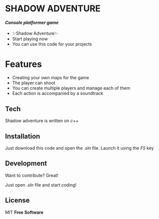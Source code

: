 # SHADOW ADVENTURE
#### _Console platformer game_

- ✨Shadow Adventure✨
- Start playing now
- You can use this code for your projects

# Features

- Creating your own maps for the game
- The player can shoot
- You can create multiple players and manage each of them
- Each action is accompanied by a soundtrack

## Tech

Shadow adventure is written on _c++_

## Installation
Just download this code and open the _.sln_ file. Launch it using the _F5_ key

## Development

Want to contribute? Great!

Just open _.sln_ file and start coding!

## License

MIT
**Free Software**
